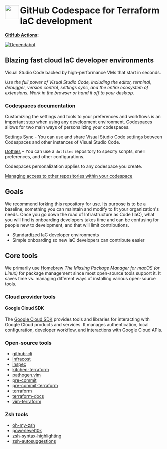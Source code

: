 # <img align="left" width="45" height="45" src="https://user-images.githubusercontent.com/1610100/201473670-e0e6bdeb-742f-4be1-a47a-3506309620a3.png"> GitHub Codespace for Terraform IaC development

**[GitHub Actions](https://github.com/osinfra-io/github-terraform-codespace/actions):**

[![Dependabot](https://github.com/osinfra-io/github-terraform-codespace/actions/workflows/dependabot.yml/badge.svg)](https://github.com/osinfra-io/github-terraform-codespace/actions/workflows/dependabot.yml)

## Blazing fast cloud IaC developer environments

Visual Studio Code backed by high-performance VMs that start in seconds.

*Use the full power of Visual Studio Code, including the editor, terminal, debugger, version control, settings sync, and the entire ecosystem of extensions. Work in the browser or hand it off to your desktop.*

### Codespaces documentation

Customizing the settings and tools to your preferences and workflows is an important step when using any development environment. Codespaces allows for two main ways of personalizing your codespaces.

[Settings Sync](https://docs.github.com/en/codespaces/customizing-your-codespace/personalizing-codespaces-for-your-account#settings-sync) - You can use and share Visual Studio Code settings between Codespaces and other instances of Visual Studio Code.

[Dotfiles](https://docs.github.com/en/codespaces/customizing-your-codespace/personalizing-codespaces-for-your-account#dotfiles) – You can use a `dotfiles` repository to specify scripts, shell preferences, and other configurations.

Codespaces personalization applies to any codespace you create.

[Managing access to other repositories within your codespace](https://docs.github.com/en/codespaces/managing-your-codespaces/managing-repository-access-for-your-codespaces)

## Goals

We recommend forking this repository for use. Its purpose is to be a baseline, something you can maintain and modify to fit your organization's needs. Once you go down the road of Infrastructure as Code (IaC), what you will find is onboarding developers takes time and can be confusing for people new to development, and that will limit contributions.

- Standardized IaC developer environments
- Simple onboarding so new IaC developers can contribute easier

## Core tools

We primarily use [Homebrew](https://github.com/Homebrew/brew) *The Missing Package Manager for macOS (or Linux)* for package management since most open-source tools support it. It saves time vs. managing different ways of installing various open-source tools.

### Cloud provider tools

#### Google Cloud SDK

The [Google Cloud SDK](https://cloud.google.com/sdk) provides tools and libraries for interacting with Google Cloud products and services. It manages authentication, local configuration, developer workflow, and interactions with Google Cloud APIs.

### Open-source tools

- [github-cli](https://github.com/cli/cli)
- [infracost](https://github.com/infracost/infracost)
- [inspec](https://github.com/inspec/inspec)
- [kitchen-terraform](https://github.com/newcontext-oss/kitchen-terraform)
- [pathogen.vim](https://github.com/tpope/vim-pathogen)
- [pre-commit](https://github.com/pre-commit/pre-commit)
- [pre-commit-terraform](https://github.com/antonbabenko/pre-commit-terraform)
- [terraform](https://github.com/hashicorp/terraform)
- [terraform-docs](https://github.com/terraform-docs/terraform-docs)
- [vim-terraform](https://github.com/hashivim/vim-terraform)

### Zsh tools

- [oh-my-zsh](https://github.com/ohmyzsh/ohmyzsh)
- [powerlevel10k](https://github.com/romkatv/powerlevel10k)
- [zsh-syntax-highlighting](https://github.com/zsh-users/zsh-syntax-highlighting)
- [zsh-autosuggestions](https://github.com/zsh-users/zsh-autosuggestions)
